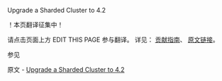  Upgrade a Sharded Cluster to 4.2

 ！本页翻译征集中！

请点击页面上方 EDIT THIS PAGE 参与翻译。
详见：
[贡献指南]( https://github.com/JinMuInfo/MongoDB-Manual-zh/blob/master/CONTRIBUTING.md )、
[原文链接](  https://docs.mongodb.com/manual/release-notes/4.2-upgrade-sharded-cluster/  )。

 参见

原文 - [Upgrade a Sharded Cluster to 4.2]( https://docs.mongodb.com/manual/release-notes/4.2-upgrade-sharded-cluster/ )


